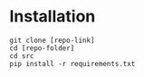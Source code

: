# Installation

```
git clone [repo-link]
cd [repo-folder]
cd src
pip install -r requirements.txt
```
